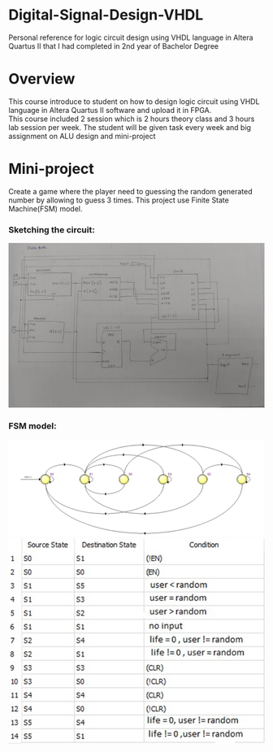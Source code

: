 # Digital-Signal-Design-VHDL
Personal reference for logic circuit design using VHDL language in Altera Quartus II that I had completed in 2nd year of Bachelor Degree
# Overview
This course introduce to student on how to design logic circuit using VHDL language in Altera Quartus II software and upload it in FPGA.<br>
This course included 2 session which is 2 hours theory class and 3 hours lab session per week. The student will be given task every week and big assignment on ALU design and mini-project<br>

# Mini-project
Create a game where the player need to guessing the random generated number by allowing to guess 3 times. This project use Finite State Machine(FSM) model. 

### Sketching the circuit: <br />
![](https://github.com/Hafizuddin961/Digital-Signal-Design-VHDL/blob/master/sketch.png)

### FSM model:
![](https://github.com/Hafizuddin961/Digital-Signal-Design-VHDL/blob/master/FSM-1.png)
![](https://github.com/Hafizuddin961/Digital-Signal-Design-VHDL/blob/master/FSM-2.png)
